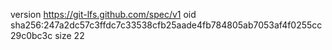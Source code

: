 version https://git-lfs.github.com/spec/v1
oid sha256:247a2dc57c3ffdc7c33538cfb25aade4fb784805ab7053af4f0255cc29c0bc3c
size 22

